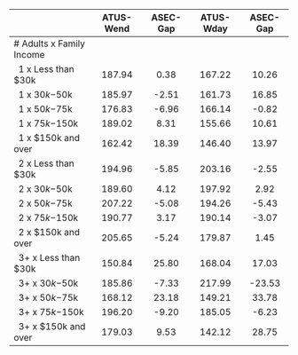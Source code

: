 
|                      |    ATUS-Wend |     ASEC-Gap |    ATUS-Wday |     ASEC-Gap |
| -------------------- | :----------: | :----------: | :----------: | :----------: |
| # Adults x Family Income |              |              |              |              |
| &nbsp;&nbsp;1 x Less than $30k |       187.94 |         0.38 |       167.22 |        10.26 |
| &nbsp;&nbsp;1 x $30k-$50k |       185.97 |        -2.51 |       161.73 |        16.85 |
| &nbsp;&nbsp;1 x $50k-$75k |       176.83 |        -6.96 |       166.14 |        -0.82 |
| &nbsp;&nbsp;1 x $75k-$150k |       189.02 |         8.31 |       155.66 |        10.61 |
| &nbsp;&nbsp;1 x $150k and over |       162.42 |        18.39 |       146.40 |        13.97 |
| &nbsp;&nbsp;2 x Less than $30k |       194.96 |        -5.85 |       203.16 |        -2.55 |
| &nbsp;&nbsp;2 x $30k-$50k |       189.60 |         4.12 |       197.92 |         2.92 |
| &nbsp;&nbsp;2 x $50k-$75k |       207.22 |        -5.08 |       194.26 |        -5.43 |
| &nbsp;&nbsp;2 x $75k-$150k |       190.77 |         3.17 |       190.14 |        -3.07 |
| &nbsp;&nbsp;2 x $150k and over |       205.65 |        -5.24 |       179.87 |         1.45 |
| &nbsp;&nbsp;3+ x Less than $30k |       150.84 |        25.80 |       168.04 |        17.03 |
| &nbsp;&nbsp;3+ x $30k-$50k |       185.86 |        -7.33 |       217.99 |       -23.53 |
| &nbsp;&nbsp;3+ x $50k-$75k |       168.12 |        23.18 |       149.21 |        33.78 |
| &nbsp;&nbsp;3+ x $75k-$150k |       196.20 |        -9.20 |       185.05 |        -6.23 |
| &nbsp;&nbsp;3+ x $150k and over |       179.03 |         9.53 |       142.12 |        28.75 |

